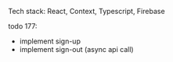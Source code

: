 Tech stack:
React, Context, Typescript, Firebase

todo 177:

- implement sign-up
- implement sign-out (async api call)